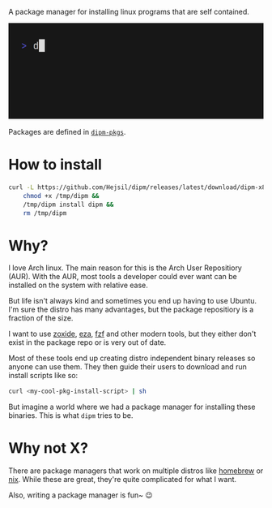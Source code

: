 A package manager for installing linux programs that are self contained.

![readme.gif](./readme.gif)

Packages are defined in [`dipm-pkgs`](https://github.com/Hejsil/dipm-pkgs).

# How to install

```sh
curl -L https://github.com/Hejsil/dipm/releases/latest/download/dipm-x86_64-linux-musl > /tmp/dipm &&
    chmod +x /tmp/dipm &&
    /tmp/dipm install dipm &&
    rm /tmp/dipm
```

# Why?

I love Arch linux. The main reason for this is the Arch User Repositiory (AUR). With the AUR, most
tools a developer could ever want can be installed on the system with relative ease.

But life isn't always kind and sometimes you end up having to use Ubuntu. I'm sure the distro has
many advantages, but the package repositiory is a fraction of the size.

I want to use [zoxide](https://github.com/ajeetdsouza/zoxide),
[eza](https://github.com/eza-community/eza), [fzf](https://github.com/junegunn/fzf) and other modern
tools, but they either don't exist in the package repo or is very out of date.

Most of these tools end up creating distro independent binary releases so anyone can use them. They
then guide their users to download and run install scripts like so:

```sh
curl <my-cool-pkg-install-script> | sh
```

But imagine a world where we had a package manager for installing these binaries. This is what `dipm`
tries to be.

# Why not X?

There are package managers that work on multiple distros like [homebrew](https://brew.sh/) or
[nix](https://nixos.org/). While these are great, they're quite complicated for what I want.

Also, writing a package manager is fun~ 😉

